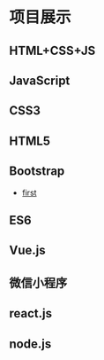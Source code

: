 # 项目展示
## HTML+CSS+JS
## JavaScript
## CSS3
## HTML5
## Bootstrap
- [first]("https//bootstrap1/myboot.html.com")
## ES6
## Vue.js
## 微信小程序
## react.js
## node.js